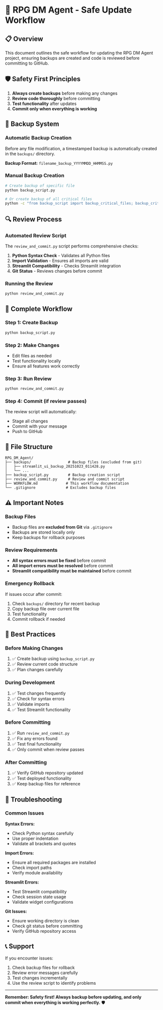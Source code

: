 # 🔄 RPG DM Agent - Safe Update Workflow

## 📋 Overview
This document outlines the safe workflow for updating the RPG DM Agent project, ensuring backups are created and code is reviewed before committing to GitHub.

## 🛡️ Safety First Principles
1. **Always create backups** before making any changes
2. **Review code thoroughly** before committing
3. **Test functionality** after updates
4. **Commit only when everything is working**

## 📁 Backup System

### Automatic Backup Creation
Before any file modification, a timestamped backup is automatically created in the `backups/` directory.

**Backup Format:** `filename_backup_YYYYMMDD_HHMMSS.py`

### Manual Backup Creation
```bash
# Create backup of specific file
python backup_script.py

# Or create backup of all critical files
python -c "from backup_script import backup_critical_files; backup_critical_files()"
```

## 🔍 Review Process

### Automated Review Script
The `review_and_commit.py` script performs comprehensive checks:

1. **Python Syntax Check** - Validates all Python files
2. **Import Validation** - Ensures all imports are valid
3. **Streamlit Compatibility** - Checks Streamlit integration
4. **Git Status** - Reviews changes before commit

### Running the Review
```bash
python review_and_commit.py
```

## 🚀 Complete Workflow

### Step 1: Create Backup
```bash
python backup_script.py
```

### Step 2: Make Changes
- Edit files as needed
- Test functionality locally
- Ensure all features work correctly

### Step 3: Run Review
```bash
python review_and_commit.py
```

### Step 4: Commit (if review passes)
The review script will automatically:
- Stage all changes
- Commit with your message
- Push to GitHub

## 📝 File Structure

```
RPG_DM_Agent/
├── backups/                 # Backup files (excluded from git)
│   ├── streamlit_ui_backup_20251023_011428.py
│   └── ...
├── backup_script.py         # Backup creation script
├── review_and_commit.py     # Review and commit script
├── WORKFLOW.md             # This workflow documentation
└── .gitignore              # Excludes backup files
```

## ⚠️ Important Notes

### Backup Files
- Backup files are **excluded from Git** via `.gitignore`
- Backups are stored locally only
- Keep backups for rollback purposes

### Review Requirements
- **All syntax errors must be fixed** before commit
- **All import errors must be resolved** before commit
- **Streamlit compatibility must be maintained** before commit

### Emergency Rollback
If issues occur after commit:
1. Check `backups/` directory for recent backup
2. Copy backup file over current file
3. Test functionality
4. Commit rollback if needed

## 🎯 Best Practices

### Before Making Changes
1. ✅ Create backup using `backup_script.py`
2. ✅ Review current code structure
3. ✅ Plan changes carefully

### During Development
1. ✅ Test changes frequently
2. ✅ Check for syntax errors
3. ✅ Validate imports
4. ✅ Test Streamlit functionality

### Before Committing
1. ✅ Run `review_and_commit.py`
2. ✅ Fix any errors found
3. ✅ Test final functionality
4. ✅ Only commit when review passes

### After Committing
1. ✅ Verify GitHub repository updated
2. ✅ Test deployed functionality
3. ✅ Keep backup files for reference

## 🔧 Troubleshooting

### Common Issues

**Syntax Errors:**
- Check Python syntax carefully
- Use proper indentation
- Validate all brackets and quotes

**Import Errors:**
- Ensure all required packages are installed
- Check import paths
- Verify module availability

**Streamlit Errors:**
- Test Streamlit compatibility
- Check session state usage
- Validate widget configurations

**Git Issues:**
- Ensure working directory is clean
- Check git status before committing
- Verify GitHub repository access

## 📞 Support

If you encounter issues:
1. Check backup files for rollback
2. Review error messages carefully
3. Test changes incrementally
4. Use the review script to identify problems

---

**Remember: Safety first! Always backup before updating, and only commit when everything is working perfectly.** 🛡️
